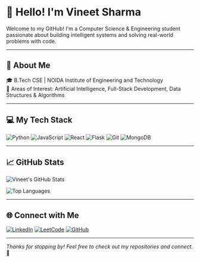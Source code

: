 # 👋 Hello! I'm Vineet Sharma

Welcome to my GitHub! I'm a Computer Science & Engineering student passionate about building intelligent systems and solving real-world problems with code.

---

## 🚀 About Me

🎓 B.Tech CSE | NOIDA Institute of Engineering and Technology  
🧠 Areas of Interest: Artificial Intelligence, Full-Stack Development, Data Structures & Algorithms  


---

## 💻 My Tech Stack

![Python](https://img.shields.io/badge/-Python-3776AB?style=flat&logo=python&logoColor=white)
![JavaScript](https://img.shields.io/badge/-JavaScript-F7DF1E?style=flat&logo=javascript&logoColor=black)
![React](https://img.shields.io/badge/-React-61DAFB?style=flat&logo=react&logoColor=black)
![Flask](https://img.shields.io/badge/-Flask-000000?style=flat&logo=flask)
![Git](https://img.shields.io/badge/-Git-F05032?style=flat&logo=git&logoColor=white)
![MongoDB](https://img.shields.io/badge/-MongoDB-47A248?style=flat&logo=mongodb&logoColor=white)

---

## 📈 GitHub Stats

![Vineet's GitHub Stats](https://github-readme-stats.vercel.app/api?username=Vineetsharma9211&show_icons=true&include_all_commits=true&theme=tokyonight)

![Top Languages](https://github-readme-stats.vercel.app/api/top-langs/?username=Vineetsharma9211&layout=compact&theme=tokyonight)

---

## 🌐 Connect with Me

[![LinkedIn](https://img.shields.io/badge/-LinkedIn-blue?style=flat-square&logo=linkedin&logoColor=white)](https://www.linkedin.com/in/vineet-sharma-39453728a)
[![LeetCode](https://img.shields.io/badge/-LeetCode-FFA116?style=flat-square&logo=leetcode&logoColor=white)](https://leetcode.com/u/Vineet_sharma_9211/)
[![GitHub](https://img.shields.io/badge/-GitHub-181717?style=flat-square&logo=github&logoColor=white)](https://github.com/Vineetsharma9211)

---

_Thanks for stopping by! Feel free to check out my repositories and connect._ 🚀
